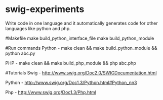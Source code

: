 # swig-experiments
Write code in one language and it automatically generates code for other languages like python and php.

#Makefile
make build_python_interface_file
make build_python_module

#Run commands
Python - make clean && make build_python_module && python abc.py

PHP - make clean && make build_php_module && php abc.php

#Tutorials
Swig - http://www.swig.org/Doc2.0/SWIGDocumentation.html

Python - http://www.swig.org/Doc1.3/Python.html#Python_nn3

Php - http://www.swig.org/Doc1.3/Php.html
